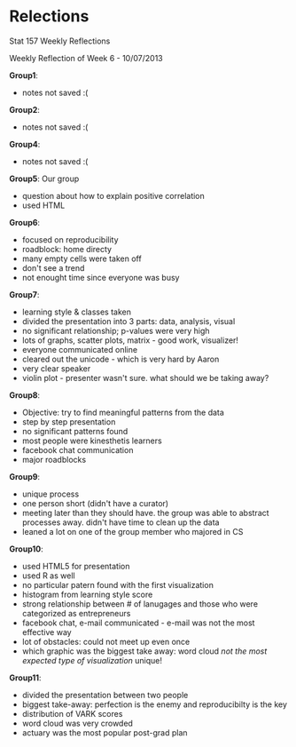Relections
==========

Stat 157 Weekly Reflections

Weekly Reflection of Week 6 - 10/07/2013


__Group1__:
* notes not saved :(

__Group2__:
* notes not saved :(

__Group4__:
* notes not saved :(

__Group5__: Our group
* question about how to explain positive correlation
* used HTML

__Group6__:
* focused on reproducibility
* roadblock: home directy
* many empty cells were taken off
* don't see a trend
* not enought time since everyone was busy

__Group7__:
* learning style & classes taken
* divided the presentation into 3 parts: data, analysis, visual
* no significant relationship; p-values were very high
* lots of graphs, scatter plots, matrix - good work, visualizer!
* everyone communicated online
* cleared out the unicode - which is very hard by Aaron
* very clear speaker
* violin plot - presenter wasn't sure. what should we be taking away?
 
__Group8__:
* Objective: try to find meaningful patterns from the data
* step by step presentation
* no significant patterns found
* most people were kinesthetis learners
* facebook chat communication
* major roadblocks

__Group9__:
* unique process 
* one person short (didn't have a curator)
* meeting later than they should have. the group was able to abstract processes away. didn't have time to clean up the data
* leaned a lot on one of the group member who majored in CS

__Group10__:
* used HTML5 for presentation
* used R as well
* no particular patern found with the first visualization
* histogram from learning style score
* strong relationship between # of lanugages and those who were categorized as entrepreneurs
* facebook chat, e-mail communicated - e-mail was not the most effective way
* lot of obstacles: could not meet up even once
* which graphic was the biggest take away: word cloud _not the most expected type of visualization_ unique!

__Group11__:
* divided the presentation between two people
* biggest take-away: perfection is the enemy and reproducibilty is the key
* distribution of VARK scores 
* word cloud was very crowded
* actuary was the most popular post-grad plan
